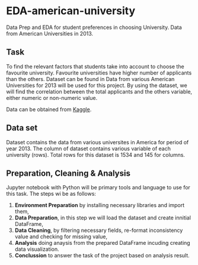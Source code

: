 # EDA-american-university
Data Prep and EDA for student preferences in choosing University. Data from American Universities in 2013. 

## Task
To find the relevant factors that students take into account to choose the favourite university. Favourite universities have higher number of applicants than the others. Dataset can be found in Data from various American Universities for 2013 will be used for this project. By using the dataset, we will find the correlation between the total applicants and the others variable, either numeric or non-numeric value. 

Data can be obtained from <a href="https://www.kaggle.com/sumithbhongale/american-university-data-ipeds-dataset" target="_blank">Kaggle</a>.

## Data set
Dataset contains the data from various universites in America for period of year 2013. The column of dataset contains various variable of each university (rows). 
Total rows for this dataset is 1534 and 145 for columns.

## Preparation, Cleaning & Analysis
Jupyter notebook with Python will be primary tools and language to use for this task. The steps wi be as follows:

1. **Environment Preparation** by installing necessary libraries and import them,
2. **Data Preparation**, in this step we will load the dataset and create innitial DataFrame,
3. **Data Cleaning**, by filtering necessary fields, re-format inconsistency value and checking for missing value,
4. **Analysis** doing anaysis from the prepared DataFrame incuding creating data visualization.
5. **Conclussion** to answer the task of the project based on analysis result.
